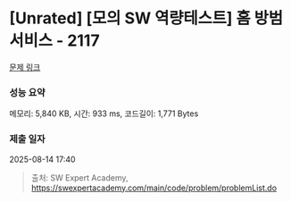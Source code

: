 # [Unrated] [모의 SW 역량테스트] 홈 방범 서비스 - 2117 

[문제 링크](https://swexpertacademy.com/main/code/problem/problemDetail.do?contestProbId=AV5V61LqAf8DFAWu) 

### 성능 요약

메모리: 5,840 KB, 시간: 933 ms, 코드길이: 1,771 Bytes

### 제출 일자

2025-08-14 17:40



> 출처: SW Expert Academy, https://swexpertacademy.com/main/code/problem/problemList.do